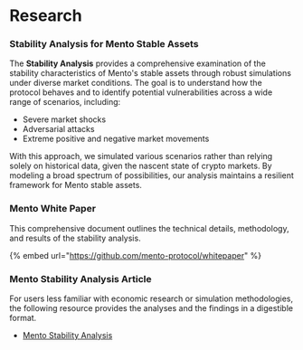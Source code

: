 # Research

### Stability Analysis for Mento Stable Assets

The **Stability Analysis** provides a comprehensive examination of the stability characteristics of Mento's stable assets through robust simulations under diverse market conditions. The goal is to understand how the protocol behaves and to identify potential vulnerabilities across a wide range of scenarios, including:&#x20;

* Severe market shocks
* Adversarial attacks
* Extreme positive and negative market movements

With this approach, we simulated various scenarios rather than relying solely on historical data, given the nascent state of crypto markets. By modeling a broad spectrum of possibilities, our analysis maintains a resilient framework for Mento stable assets.

### Mento White Paper

This comprehensive document outlines the technical details, methodology, and results of the stability analysis.

{% embed url="https://github.com/mento-protocol/whitepaper" %}

### Mento Stability Analysis Article

For users less familiar with economic research or simulation methodologies, the following resource provides the analyses and the findings in a digestible format.

* [Mento Stability Analysis](https://blog.celo.org/a-look-at-the-celo-stability-analysis-white-paper-part-1-23edd5ef8b5)
